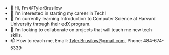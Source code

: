 - 👋 Hi, I’m @TylerBrusilow
- 👀 I’m interested in starting my career in Tech!
- 🌱 I’m currently learning Introduction to Computer Science at Harvard University through their edX program.
- 💞️ I’m looking to collaborate on projects that will teach me new tech skills. 
- 📫 How to reach me, Email: Tyler.Brusilow@gmail.com, Phone: 484-674-5339

<!---
TylerBrusilow/TylerBrusilow is a ✨ special ✨ repository because its `README.md` (this file) appears on your GitHub profile.
You can click the Preview link to take a look at your changes.
--->
